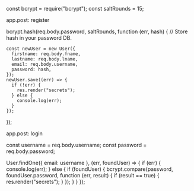 const bcrypt = require("bcrypt");
const saltRounds = 15;

app.post: register

bcrypt.hash(req.body.password, saltRounds, function (err, hash) {
// Store hash in your password DB.

    const newUser = new User({
      firstname: req.body.fname,
      lastname: req.body.lname,
      email: req.body.username,
      password: hash,
    });
    newUser.save((err) => {
      if (!err) {
        res.render("secrets");
      } else {
        console.log(err);
      }
    });

});

app.post: login

const username = req.body.username;
const password = req.body.password;

User.findOne({ email: username }, (err, foundUser) => {
if (err) {
console.log(err);
} else {
if (foundUser) {
bcrypt.compare(password, foundUser.password, function (err, result) {
if (result == true) {
res.render("secrets");
}
});
}
}
});
